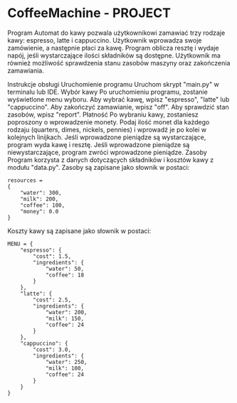 # CoffeeMachine - PROJECT
Program Automat do kawy pozwala użytkownikowi zamawiać trzy rodzaje kawy: espresso, latte i cappuccino. Użytkownik wprowadza swoje zamówienie, a następnie płaci za kawę. Program oblicza resztę i wydaje napój, jeśli wystarczające ilości składników są dostępne. Użytkownik ma również możliwość sprawdzenia stanu zasobów maszyny oraz zakończenia zamawiania.

Instrukcje obsługi
Uruchomienie programu
Uruchom skrypt "main.py" w terminalu lub IDE.
Wybór kawy
Po uruchomieniu programu, zostanie wyświetlone menu wyboru. Aby wybrać kawę, wpisz "espresso", "latte" lub "cappuccino".
Aby zakończyć zamawianie, wpisz "off".
Aby sprawdzić stan zasobów, wpisz "report".
Płatność
Po wybraniu kawy, zostaniesz poproszony o wprowadzenie monety.
Podaj ilość monet dla każdego rodzaju (quarters, dimes, nickels, pennies) i wprowadź je po kolei w kolejnych linijkach.
Jeśli wprowadzone pieniądze są wystarczające, program wyda kawę i resztę.
Jeśli wprowadzone pieniądze są niewystarczające, program zwróci wprowadzone pieniądze.
Zasoby
Program korzysta z danych dotyczących składników i kosztów kawy z modułu "data.py". Zasoby są zapisane jako słownik w postaci:
```
resources = 
{
    "water": 300,
    "milk": 200,
    "coffee": 100,
    "money": 0.0
}
```
Koszty kawy są zapisane jako słownik w postaci:
```
MENU = {
    "espresso": {
        "cost": 1.5,
        "ingredients": {
            "water": 50,
            "coffee": 18
        }
    },
    "latte": {
        "cost": 2.5,
        "ingredients": {
            "water": 200,
            "milk": 150,
            "coffee": 24
        }
    },
    "cappuccino": {
        "cost": 3.0,
        "ingredients": {
            "water": 250,
            "milk": 100,
            "coffee": 24
        }
    }
}
```
